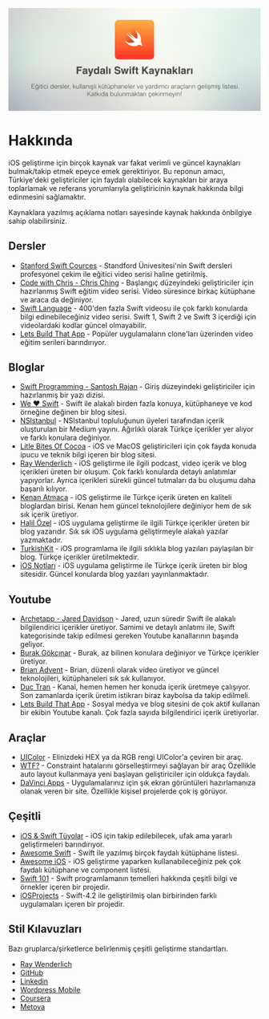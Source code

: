 ![Banner](banner.png)

# Hakkında
iOS geliştirme için birçok kaynak var fakat verimli ve güncel kaynakları bulmak/takip etmek epeyce emek gerektiriyor. Bu reponun amacı, Türkiye'deki geliştiriciler için faydalı olabilecek kaynakları bir araya toplarlamak ve referans yorumlarıyla geliştiricinin kaynak hakkında bilgi edinmesini sağlamaktır.

Kaynaklara yazılmış açıklama notları sayesinde kaynak hakkında önbilgiye sahip olabilirsiniz.

## Dersler
- [Stanford Swift Cources](https://www.youtube.com/watch?list=PLy7oRd3ashWodnpf8rjfYEkTgwbOEsKfU&v=GOEPVM5OzJk) - Standford Ünivesitesi'nin Swift dersleri profesyonel çekim ile eğitici video serisi haline getirilmiş.
- [Code with Chris - Chris Ching](https://codewithchris.com/how-to-make-an-iphone-app/) - Başlangıç düzeyindeki geliştiriciler için hazırlanmış Swift eğitim video serisi. Video süresince birkaç kütüphane ve araca da değiniyor.
- [Swift Language](https://www.youtube.com/playlist?list=PLxwBNxx9j4PUpjCEVwjqFvNecNvQ6Dj6G) - 400'den fazla Swift videosu ile çok farklı konularda bilgi edinebileceğiniz video serisi. Swift 1, Swift 2 ve Swift 3 içerdiği için videolardaki kodlar güncel olmayabilir.
- [Lets Build That App](https://www.letsbuildthatapp.com/) - Popüler uygulamaların clone'ları üzerinden video eğitim serileri barındırıyor.


## Bloglar
- [Swift Programming - Santosh Rajan](https://medium.com/swift-programming/1-learn-swift-by-running-scripts-73fdf8507f4b) - Giriş düzeyindeki geliştiriciler için hazırlanmış bir yazı dizisi.
- [We ❤️ Swift](https://www.weheartswift.com) - Swift ile alakalı birden fazla konuya, kütüphaneye ve kod örneğine değinen bir blog sitesi. 
- [NSIstanbul](https://medium.com/nsistanbul) - NSIstanbul topluluğunun üyeleri tarafından içerik oluşturulan bir Medium yayını. Ağırlıklı olarak Türkçe içerikler yer alıyor ve farklı konulara değiniyor.
- [Litle Bites Of Cocoa](https://littlebitesofcocoa.com/) - iOS ve MacOS geliştiricileri için çok fayda konuda ipucu ve teknik bilgi içeren bir blog sitesi.
- [Ray Wenderlich](https://www.raywenderlich.com/category/swift) -  iOS geliştirme ile ilgili podcast, video içerik ve blog içerikleri üreten bir oluşum. Çok farklı konularda detaylı anlatımlar yapıyorlar. Ayrıca içerikleri sürekli güncel tutmaları da bu oluşumu daha başarılı kılıyor.
- [Kenan Atmaca](http://kenanatmaca.com/) - iOS geliştirme ile Türkçe içerik üreten en kaliteli bloglardan birisi. Kenan hem güncel teknolojilere değiniyor hem de sık sık içerik üretiyor.
- [Halil Özel](https://medium.com/@halilozel1903) - iOS uygulama geliştirme ile ilgili Türkçe içerikler üreten bir blog yazarıdır. Sık sık iOS uygulama geliştirmeyle alakalı yazılar yazmaktadır.
- [TurkishKit](https://medium.com/turkishkit) - iOS programlama ile ilgili sıklıkla blog yazıları paylaşılan bir blog. Türkçe içerikler üretilmektedir.
- [iOS Notları](https://iosnotlari.com/dersler/) - iOS uygulama geliştirme ile Türkçe içerik üreten bir blog sitesidir. Güncel konularda blog yazıları yayınlanmaktadır.

## Youtube 
- [Archetapp - Jared Davidson](https://www.youtube.com/channel/UCDIBBmkZIB2hjBsk1hUImdA) - Jared, uzun süredir Swift ile alakalı bilgilendirici içerikler üretiyor. Samimi ve detaylı anlatımı ile, Swift kategorisinde takip edilmesi gereken Youtube kanallarının başında geliyor.
- [Burak Gökçınar](https://www.youtube.com/channel/UCz0MSOy_CIt32ISVz4KPnFA) - Burak, az bilinen konulara değiniyor ve Türkçe içerikler üretiyor.
- [Brian Advent](https://www.youtube.com/channel/UCysEngjfeIYapEER9K8aikw) - Brian, düzenli olarak video üretiyor ve güncel teknolojileri, kütüphaneleri sık sık kullanıyor.
- [Duc Tran](https://www.youtube.com/channel/UCvPFGq6luCqAVGiFpzTvkIA/videos) - Kanal, hemen hemen her konuda içerik üretmeye çalışıyor. Son zamanlarda içerik üretim istikrarı biraz kaybolsa da takip edilmeli.
- [Lets Build That App](https://www.youtube.com/channel/UCuP2vJ6kRutQBfRmdcI92mA/videos) - Sosyal medya ve blog sitesini de çok aktif kullanan bir ekibin Youtube kanalı. Çok fazla sayıda bilgilendirici içerik üretiyorlar.

## Araçlar
- [UIColor](http://uicolor.xyz/#/hex-to-ui) - Elinizdeki HEX ya da RGB rengi UIColor'a çeviren bir araç.
- [WTF?](https://www.wtfautolayout.com/) - Constraint hatalarını görselleştirmeyi sağlayan bir araç Özellikle auto layout kullanmaya yeni başlayan geliştiriciler için oldukça faydalı.
- [DaVinci Apps](https://davinciapps.com/) - Uygulamalarınız için şık ekran görüntüleri hazırlamanıza olanak veren bir site. Özellikle kişisel projelerde çok iş görüyor.

## Çeşitli
- [iOS & Swift Tüyolar](https://github.com/uy/iOS-Swift-Little-Tricks) - iOS için takip edilebilecek, ufak ama yararlı geliştirmeleri barındırıyor.
- [Awesome Swift](https://github.com/matteocrippa/awesome-swift) - Swift ile yazılmış birçok faydalı kütüphane listesi.
- [Awesome iOS](https://github.com/vsouza/awesome-ios) - iOS geliştirme yaparken kullanabileceğiniz pek çok faydalı kütüphane ve component listesi.
- [Swift 101](https://github.com/halilozel1903/Swift101) - Swift programlamanın temelleri hakkında çeşitli bilgi ve örnekler içeren bir projedir.
- [iOSProjects](https://github.com/halilozel1903/iOSProjects) -  Swift-4.2 ile geliştirilmiş olan birbirinden farklı uygulamaları içeren bir projedir.

## Stil Kılavuzları
Bazı gruplarca/şirketlerce belirlenmiş çeşitli geliştirme standartları. 
- [Ray Wenderlich](https://github.com/raywenderlich/swift-style-guide)
- [GitHub](https://github.com/github/swift-style-guide)
- [Linkedin](https://github.com/linkedin/swift-style-guide)
- [Wordpress Mobile](https://github.com/wordpress-mobile/swift-style-guide)
- [Coursera](https://github.com/coursera/swift-style-guide)
- [Metova](https://github.com/metova/swift-style-guide)
